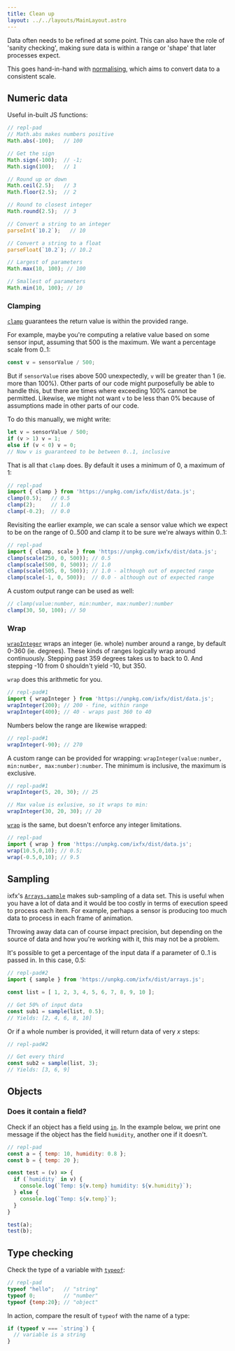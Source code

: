 ```yaml
---
title: Clean up
layout: ../../layouts/MainLayout.astro
---
```


<script type="module" hoist>
  import '/src/components/ReplPad';
</script>

Data often needs to be refined at some point. This can also have the role of 'sanity checking', making sure data is within a range or 'shape' that later processes expect.

This goes hand-in-hand with [normalising](../../data/normalising/), which aims to convert data to a consistent scale.

## Numeric data

Useful in-built JS functions:

```js
// repl-pad
// Math.abs makes numbers positive
Math.abs(-100);   // 100

// Get the sign
Math.sign(-100);  // -1;
Math.sign(100);   // 1

// Round up or down
Math.ceil(2.5);   // 3
Math.floor(2.5);  // 2

// Round to closest integer
Math.round(2.5);  // 3

// Convert a string to an integer
parseInt(`10.2`);   // 10

// Convert a string to a float
parseFloat(`10.2`); // 10.2

// Largest of parameters
Math.max(10, 100); // 100

// Smallest of parameters
Math.min(10, 100); // 10
```

### Clamping

[`clamp`](https://clinth.github.io/ixfx/functions/Data.clamp.html) guarantees the return value is within the provided range.

For example, maybe you're computing a relative value based on some sensor input, assuming that 500 is the maximum. We want a percentage scale from 0..1:

```js
const v = sensorValue / 500;
```

But if `sensorValue` rises above 500 unexpectedly, `v` will be greater than 1 (ie. more than 100%). Other parts of our code might purposefully be able to handle this, but there are times where exceeding 100% cannot be permitted. Likewise, we might not want `v` to be less than 0% because of assumptions made in other parts of our code.

To do this manually, we might write:

```js
let v = sensorValue / 500;
if (v > 1) v = 1;
else if (v < 0) v = 0;
// Now v is guaranteed to be between 0..1, inclusive
```

That is all that `clamp` does. By default it uses a minimum of 0, a maximum of 1:

```js
// repl-pad
import { clamp } from 'https://unpkg.com/ixfx/dist/data.js';
clamp(0.5);   // 0.5
clamp(2);     // 1.0
clamp(-0.2);  // 0.0
```

Revisiting the earlier example, we can scale a sensor value which we expect to be on the range of 0..500 and clamp it to be sure we're always within 0..1:

```js
// repl-pad
import { clamp, scale } from 'https://unpkg.com/ixfx/dist/data.js';
clamp(scale(250, 0, 500)); // 0.5
clamp(scale(500, 0, 500)); // 1.0
clamp(scale(505, 0, 500)); // 1.0 - although out of expected range
clamp(scale(-1, 0, 500));  // 0.0 - although out of expected range
```

A custom output range can be used as well:

```js
// clamp(value:number, min:number, max:number):number
clamp(30, 50, 100); // 50
```

### Wrap

[`wrapInteger`](https://clinth.github.io/ixfx/functions/Data.wrapInteger.html) wraps an integer (ie. whole) number around a range, by default 0-360 (ie. degrees). These kinds of ranges logically wrap around continuously. Stepping past 359 degrees takes us to back to 0. And stepping -10 from 0 shouldn't yield -10, but 350.

`wrap` does this arithmetic for you.

```js
// repl-pad#1
import { wrapInteger } from 'https://unpkg.com/ixfx/dist/data.js';
wrapInteger(200); // 200 - fine, within range
wrapInteger(400); // 40 - wraps past 360 to 40
```

Numbers below the range are likewise wrapped:

```js
// repl-pad#1
wrapInteger(-90); // 270
```

A custom range can be provided for wrapping: `wrapInteger(value:number, min:number, max:number):number`. The minimum is inclusive, the maximum is exclusive.

```js
// repl-pad#1
wrapInteger(5, 20, 30); // 25

// Max value is exlusive, so it wraps to min:
wrapInteger(30, 20, 30); // 20
```


[`wrap`](https://clinth.github.io/ixfx/functions/Data.wrap.html) is the same, but doesn't enforce any integer limitations.

```js
// repl-pad
import { wrap } from 'https://unpkg.com/ixfx/dist/data.js';
wrap(10.5,0,10); // 0.5;
wrap(-0.5,0,10); // 9.5
```

## Sampling

ixfx's [`Arrays.sample`](https://clinth.github.io/ixfx/functions/Collections.Arrays.sample.html) makes sub-sampling of a data set. This is useful when you have a lot of data and it would be too costly in terms of execution speed to process each item. For example, perhaps a sensor is producing too much data to process in each frame of animation.

Throwing away data can of course impact precision, but depending on the source of data and how you're working with it, this may not be a problem.

It's possible to get a percentage of the input data if a parameter of 0..1 is passed in. In this case, 0.5:

```js
// repl-pad#2
import { sample } from 'https://unpkg.com/ixfx/dist/arrays.js';

const list = [ 1, 2, 3, 4, 5, 6, 7, 8, 9, 10 ];

// Get 50% of input data
const sub1 = sample(list, 0.5);
// Yields: [2, 4, 6, 8, 10]
```

Or if a whole number is provided, it will return data of very _x_ steps:

```js
// repl-pad#2

// Get every third
const sub2 = sample(list, 3);
// Yields: [3, 6, 9]
```

## Objects

### Does it contain a field?
Check if an object has a field using [`in`](https://developer.mozilla.org/en-US/docs/Web/JavaScript/Reference/Operators/in). In the example below, we print one message if the object has the field `humidity`, another one if it doesn't.

```js
// repl-pad
const a = { temp: 10, humidity: 0.8 };
const b = { temp: 20 };

const test = (v) => {
  if (`humidity` in v) {
    console.log(`Temp: ${v.temp} humidity: ${v.humidity}`);
  } else {
    console.log(`Temp: ${v.temp}`);
  }
}

test(a);
test(b);
```

## Type checking

Check the type of a variable with [`typeof`](https://developer.mozilla.org/en-US/docs/Web/JavaScript/Reference/Operators/typeof):

```js
// repl-pad
typeof "hello";   // "string"
typeof 0;         // "number"
typeof {temp:20}; // "object"
```

In action, compare the result of `typeof` with the name of a type:
```js
if (typeof v === `string`) {
  // variable is a string
}
```